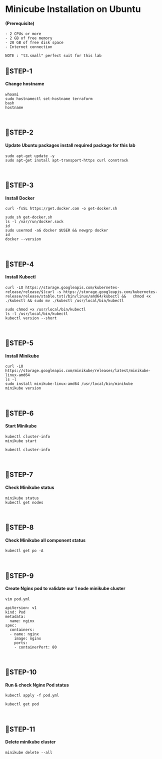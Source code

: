 # Minicube Installation on Ubuntu


#### (Prerequisite)
```
- 2 CPUs or more
- 2 GB of free memory
- 20 GB of free disk space
- Internet connection

NOTE : "t3.small" perfect suit for this lab
```


## 🔹STEP-1
#### Change hostname
```
whoami
sudo hostnamectl set-hostname terraform
bash
hostname
```

<br/>

## 🔹STEP-2
#### Update Ubuntu packages install required package for this lab
```
sudo apt-get update -y
sudo apt-get install apt-transport-https curl conntrack
```

<br/>

## 🔹STEP-3
#### Install Docker
```
curl -fsSL https://get.docker.com -o get-docker.sh

sudo sh get-docker.sh
ls -l /var/run/docker.sock
id
sudo usermod -aG docker $USER && newgrp docker
id
docker --version
```

<br/>

## 🔹STEP-4
#### Install Kubectl
```
curl -LO https://storage.googleapis.com/kubernetes-release/release/$(curl -s https://storage.googleapis.com/kubernetes-release/release/stable.txt)/bin/linux/amd64/kubectl &&   chmod +x ./kubectl && sudo mv ./kubectl /usr/local/bin/kubectl

sudo chmod +x /usr/local/bin/kubectl
ls -l /usr/local/bin/kubectl
kubectl version --short
```

<br/>

## 🔹STEP-5
#### Install Minikube
```
curl -LO https://storage.googleapis.com/minikube/releases/latest/minikube-linux-amd64
ls -l 
sudo install minikube-linux-amd64 /usr/local/bin/minikube
minikube version
```

<br/>

## 🔹STEP-6
#### Start Minikube
```
kubectl cluster-info
minikube start

kubectl cluster-info
```

<br/>

## 🔹STEP-7
#### Check Minikube status
```
minikube status
kubectl get nodes
```

<br/>

## 🔹STEP-8
#### Check Minikube all component status
```
kubectl get po -A
```

<br/>

## 🔹STEP-9
#### Create Nginx pod to validate our 1 node minikube cluster
```
vim pod.yml
```

```
apiVersion: v1
kind: Pod
metadata:
  name: nginx
spec:
  containers:
  - name: nginx
    image: nginx
    ports:
    - containerPort: 80
```

<br/>

## 🔹STEP-10
#### Run & check Nginx Pod status
```
kubectl apply -f pod.yml

kubectl get pod
```

<br/>

## 🔹STEP-11
#### Delete minikube cluster
```
minikube delete --all
```

